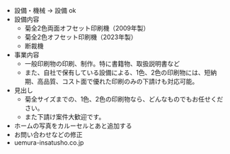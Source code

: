 * 設備・機械 -> 設備 ok
* 設備内容
  * 菊全2色両面オフセット印刷機（2009年製）
  * 菊全2色オフセット印刷機（2023年製）
  * 断裁機 
* 事業内容
  * 一般印刷物の印刷、制作。特に書籍物、取扱説明書など
  * また、自社で保有している設備による、1色、2色の印刷物には、短納期、高品質、コスト面で優れた印刷のみの下請けも対応可能。
* 見出し
  * 菊全サイズまでの、1色、2色の印刷物なら、どんなものでもお任せください。
  * また下請け案件大歓迎です。
* ホームの写真をカルーセルとあと追加する
* お問い合わせなどの修正
* uemura-insatusho.co.jp

